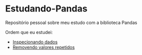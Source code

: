 # Estudando-Pandas
Repositório pessoal sobre meu estudo com a biblioteca Pandas

Ordem que eu estudei:

* [Inspecionando dados](https://github.com/DwarfThief/Estudando-Pandas/blob/master/inspecionando_os_dados.ipynb)
* [Removendo valores repetidos](https://github.com/DwarfThief/Estudando-Pandas/blob/master/Removendo%20valores%20repetidos.ipynb)